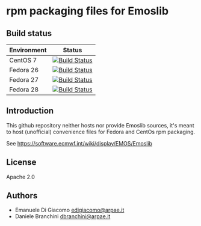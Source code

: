 # rpm packaging files for Emoslib


## Build status


| Environment | Status |
| ----------- | ------ |
| CentOS 7    | [![Build Status](https://badges.herokuapp.com/travis/ARPA-SIMC/libemos-rpm?branch=master&env=DOCKER_IMAGE=centos:7&label=centos7)](https://travis-ci.org/ARPA-SIMC/libemos-rpm) |
| Fedora 26   | [![Build Status](https://badges.herokuapp.com/travis/ARPA-SIMC/libemos-rpm?branch=master&env=DOCKER_IMAGE=fedora:26&label=fedora26)](https://travis-ci.org/ARPA-SIMC/libemos-rpm) |
| Fedora 27   | [![Build Status](https://badges.herokuapp.com/travis/ARPA-SIMC/libemos-rpm?branch=master&env=DOCKER_IMAGE=fedora:27&label=fedora27)](https://travis-ci.org/ARPA-SIMC/libemos-rpm) |
| Fedora 28   | [![Build Status](https://badges.herokuapp.com/travis/ARPA-SIMC/libemos-rpm?branch=master&env=DOCKER_IMAGE=fedora:28&label=fedora28)](https://travis-ci.org/ARPA-SIMC/libemos-rpm) |


## Introduction


This github repository neither hosts nor provide Emoslib sources, it's meant to
host (unofficial) convenience files for Fedora and CentOs rpm packaging.

See https://software.ecmwf.int/wiki/display/EMOS/Emoslib

## License

Apache 2.0

## Authors

* Emanuele Di Giacomo <edigiacomo@arpae.it>
* Daniele Branchini <dbranchini@arpae.it>
